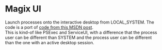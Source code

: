 # Magix UI

Launch processes onto the interactive desktop from LOCAL_SYSTEM. The code is a port of [code from this MSDN post](http://web.archive.org/web/20230526131140/https://learn.microsoft.com/en-us/previous-versions//aa379608%28v=vs.85%29).  
This is kind-of like PSExec and ServiceUI, with a difference that the process user can be different than SYSTEM and the process user can be different than the one with an active desktop session.
